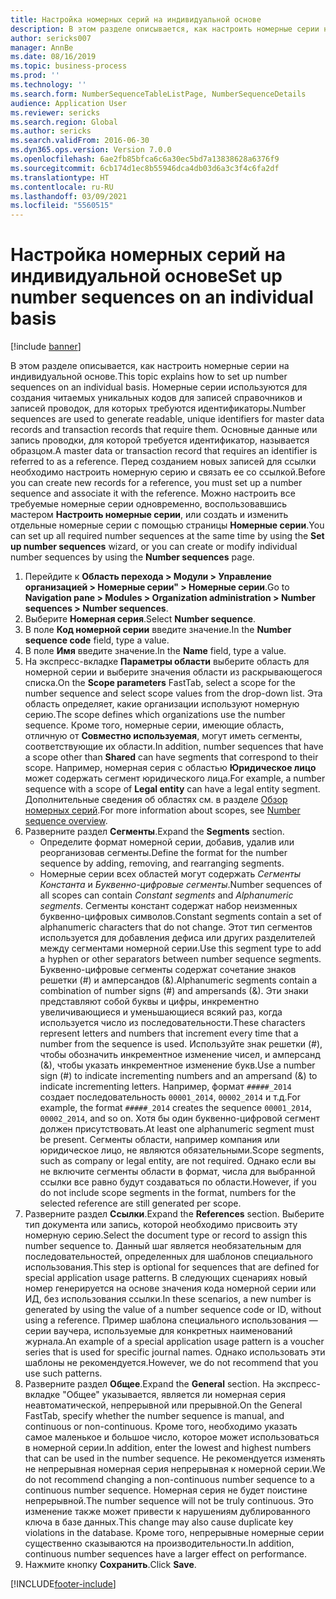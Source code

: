 ```yaml
---
title: Настройка номерных серий на индивидуальной основе
description: В этом разделе описывается, как настроить номерные серии на индивидуальной основе.
author: sericks007
manager: AnnBe
ms.date: 08/16/2019
ms.topic: business-process
ms.prod: ''
ms.technology: ''
ms.search.form: NumberSequenceTableListPage, NumberSequenceDetails
audience: Application User
ms.reviewer: sericks
ms.search.region: Global
ms.author: sericks
ms.search.validFrom: 2016-06-30
ms.dyn365.ops.version: Version 7.0.0
ms.openlocfilehash: 6ae2fb85bfca6c6a30ec5bd7a13838628a6376f9
ms.sourcegitcommit: 6cb174d1ec8b55946dca4db03d6a3c3f4c6fa2df
ms.translationtype: HT
ms.contentlocale: ru-RU
ms.lasthandoff: 03/09/2021
ms.locfileid: "5560515"
---
```

# <a name="set-up-number-sequences-on-an-individual-basis"></a><span data-ttu-id="2bd83-103">Настройка номерных серий на индивидуальной основе</span><span class="sxs-lookup"><span data-stu-id="2bd83-103">Set up number sequences on an individual basis</span></span>

[!include [banner](../../includes/banner.md)]

<span data-ttu-id="2bd83-104">В этом разделе описывается, как настроить номерные серии на индивидуальной основе.</span><span class="sxs-lookup"><span data-stu-id="2bd83-104">This topic explains how to set up number sequences on an individual basis.</span></span> <span data-ttu-id="2bd83-105">Номерные серии используются для создания читаемых уникальных кодов для записей справочников и записей проводок, для которых требуются идентификаторы.</span><span class="sxs-lookup"><span data-stu-id="2bd83-105">Number sequences are used to generate readable, unique identifiers for master data records and transaction records that require them.</span></span> <span data-ttu-id="2bd83-106">Основные данные или запись проводки, для которой требуется идентификатор, называется образцом.</span><span class="sxs-lookup"><span data-stu-id="2bd83-106">A master data or transaction record that requires an identifier is referred to as a reference.</span></span> <span data-ttu-id="2bd83-107">Перед созданием новых записей для ссылки необходимо настроить номерную серию и связать ее со ссылкой.</span><span class="sxs-lookup"><span data-stu-id="2bd83-107">Before you can create new records for a reference, you must set up a number sequence and associate it with the reference.</span></span> <span data-ttu-id="2bd83-108">Можно настроить все требуемые номерные серии одновременно, воспользовавшись мастером **Настроить номерные серии**, или создать и изменить отдельные номерные серии с помощью страницы **Номерные серии**.</span><span class="sxs-lookup"><span data-stu-id="2bd83-108">You can set up all required number sequences at the same time by using the **Set up number sequences** wizard, or you can create or modify individual number sequences by using the **Number sequences** page.</span></span>

1. <span data-ttu-id="2bd83-109">Перейдите к **Область перехода > Модули > Управление организацией > Номерные серии" > Номерные серии**.</span><span class="sxs-lookup"><span data-stu-id="2bd83-109">Go to **Navigation pane > Modules > Organization administration > Number sequences > Number sequences**.</span></span>
2. <span data-ttu-id="2bd83-110">Выберите **Номерная серия**.</span><span class="sxs-lookup"><span data-stu-id="2bd83-110">Select **Number sequence**.</span></span>
3. <span data-ttu-id="2bd83-111">В поле **Код номерной серии** введите значение.</span><span class="sxs-lookup"><span data-stu-id="2bd83-111">In the **Number sequence code** field, type a value.</span></span>
4. <span data-ttu-id="2bd83-112">В поле **Имя** введите значение.</span><span class="sxs-lookup"><span data-stu-id="2bd83-112">In the **Name** field, type a value.</span></span>
5. <span data-ttu-id="2bd83-113">На экспресс-вкладке **Параметры области** выберите область для номерной серии и выберите значения области из раскрывающегося списка.</span><span class="sxs-lookup"><span data-stu-id="2bd83-113">On the **Scope parameters** FastTab, select a scope for the number sequence and select scope values from the drop-down list.</span></span> <span data-ttu-id="2bd83-114">Эта область определяет, какие организации используют номерную серию.</span><span class="sxs-lookup"><span data-stu-id="2bd83-114">The scope defines which organizations use the number sequence.</span></span> <span data-ttu-id="2bd83-115">Кроме того, номерные серии, имеющие область, отличную от **Совместно используемая**, могут иметь сегменты, соответствующие их области.</span><span class="sxs-lookup"><span data-stu-id="2bd83-115">In addition, number sequences that have a scope other than **Shared** can have segments that correspond to their scope.</span></span> <span data-ttu-id="2bd83-116">Например, номерная серия с областью **Юридическое лицо** может содержать сегмент юридического лица.</span><span class="sxs-lookup"><span data-stu-id="2bd83-116">For example, a number sequence with a scope of **Legal entity** can have a legal entity segment.</span></span> <span data-ttu-id="2bd83-117">Дополнительные сведения об областях см. в разделе [Обзор номерных серий](https://docs.microsoft.com/dynamics365/unified-operations/fin-and-ops/organization-administration/number-sequence-overview).</span><span class="sxs-lookup"><span data-stu-id="2bd83-117">For more information about scopes, see [Number sequence overview](https://docs.microsoft.com/dynamics365/unified-operations/fin-and-ops/organization-administration/number-sequence-overview).</span></span> 
6. <span data-ttu-id="2bd83-118">Разверните раздел **Сегменты**.</span><span class="sxs-lookup"><span data-stu-id="2bd83-118">Expand the **Segments** section.</span></span>
    - <span data-ttu-id="2bd83-119">Определите формат номерной серии, добавив, удалив или реорганизовав сегменты.</span><span class="sxs-lookup"><span data-stu-id="2bd83-119">Define the format for the number sequence by adding, removing, and rearranging segments.</span></span>  
    - <span data-ttu-id="2bd83-120">Номерные серии всех областей могут содержать *Сегменты Константа* и *Буквенно-цифровые сегменты*.</span><span class="sxs-lookup"><span data-stu-id="2bd83-120">Number sequences of all scopes can contain *Constant segments* and *Alphanumeric segments*.</span></span> <span data-ttu-id="2bd83-121">Сегменты констант содержат набор неизменных буквенно-цифровых символов.</span><span class="sxs-lookup"><span data-stu-id="2bd83-121">Constant segments contain a set of alphanumeric characters that do not change.</span></span> <span data-ttu-id="2bd83-122">Этот тип сегментов используется для добавления дефиса или других разделителей между сегментами номерной серии.</span><span class="sxs-lookup"><span data-stu-id="2bd83-122">Use this segment type to add a hyphen or other separators between number sequence segments.</span></span> <span data-ttu-id="2bd83-123">Буквенно-цифровые сегменты содержат сочетание знаков решетки (#) и амперсандов (&).</span><span class="sxs-lookup"><span data-stu-id="2bd83-123">Alphanumeric segments contain a combination of number signs (#) and ampersands (&).</span></span> <span data-ttu-id="2bd83-124">Эти знаки представляют собой буквы и цифры, инкрементно увеличивающиеся и уменьшающиеся всякий раз, когда используется число из последовательности.</span><span class="sxs-lookup"><span data-stu-id="2bd83-124">These characters represent letters and numbers that increment every time that a number from the sequence is used.</span></span> <span data-ttu-id="2bd83-125">Используйте знак решетки (#), чтобы обозначить инкрементное изменение чисел, и амперсанд (&), чтобы указать инкрементное изменение букв.</span><span class="sxs-lookup"><span data-stu-id="2bd83-125">Use a number sign (#) to indicate incrementing numbers and an ampersand (&) to indicate incrementing letters.</span></span> <span data-ttu-id="2bd83-126">Например, формат `#####_2014` создает последовательность `00001_2014`, `00002_2014` и т.д.</span><span class="sxs-lookup"><span data-stu-id="2bd83-126">For example, the format `#####_2014` creates the sequence `00001_2014`, `00002_2014`, and so on.</span></span> <span data-ttu-id="2bd83-127">Хотя бы один буквенно-цифровой сегмент должен присутствовать.</span><span class="sxs-lookup"><span data-stu-id="2bd83-127">At least one alphanumeric segment must be present.</span></span> <span data-ttu-id="2bd83-128">Сегменты области, например компания или юридическое лицо, не являются обязательными.</span><span class="sxs-lookup"><span data-stu-id="2bd83-128">Scope segments, such as company or legal entity, are not required.</span></span> <span data-ttu-id="2bd83-129">Однако если вы не включите сегменты области в формат, числа для выбранной ссылки все равно будут создаваться по области.</span><span class="sxs-lookup"><span data-stu-id="2bd83-129">However, if you do not include scope segments in the format, numbers for the selected reference are still generated per scope.</span></span>  
7. <span data-ttu-id="2bd83-130">Разверните раздел **Ссылки**.</span><span class="sxs-lookup"><span data-stu-id="2bd83-130">Expand the **References** section.</span></span> <span data-ttu-id="2bd83-131">Выберите тип документа или запись, которой необходимо присвоить эту номерную серию.</span><span class="sxs-lookup"><span data-stu-id="2bd83-131">Select the document type or record to assign this number sequence to.</span></span> <span data-ttu-id="2bd83-132">Данный шаг является необязательным для последовательностей, определенных для шаблонов специального использования.</span><span class="sxs-lookup"><span data-stu-id="2bd83-132">This step is optional for sequences that are defined for special application usage patterns.</span></span> <span data-ttu-id="2bd83-133">В следующих сценариях новый номер генерируется на основе значения кода номерной серии или ИД, без использования ссылки.</span><span class="sxs-lookup"><span data-stu-id="2bd83-133">In these scenarios, a new number is generated by using the value of a number sequence code or ID, without using a reference.</span></span> <span data-ttu-id="2bd83-134">Пример шаблона специального использования — серии ваучера, используемые для конкретных наименований журнала.</span><span class="sxs-lookup"><span data-stu-id="2bd83-134">An example of a special application usage pattern is a voucher series that is used for specific journal names.</span></span> <span data-ttu-id="2bd83-135">Однако использовать эти шаблоны не рекомендуется.</span><span class="sxs-lookup"><span data-stu-id="2bd83-135">However, we do not recommend that you use such patterns.</span></span>  
8. <span data-ttu-id="2bd83-136">Разверните раздел **Общее**.</span><span class="sxs-lookup"><span data-stu-id="2bd83-136">Expand the **General** section.</span></span> <span data-ttu-id="2bd83-137">На экспресс-вкладке "Общее" указывается, является ли номерная серия неавтоматической, непрерывной или прерывной.</span><span class="sxs-lookup"><span data-stu-id="2bd83-137">On the General FastTab, specify whether the number sequence is manual, and continuous or non-continuous.</span></span> <span data-ttu-id="2bd83-138">Кроме того, необходимо указать самое маленькое и большое число, которое может использоваться в номерной серии.</span><span class="sxs-lookup"><span data-stu-id="2bd83-138">In addition, enter the lowest and highest numbers that can be used in the number sequence.</span></span> <span data-ttu-id="2bd83-139">Не рекомендуется изменять не непрерывная номерная серия непрерывная к номерной серии.</span><span class="sxs-lookup"><span data-stu-id="2bd83-139">We do not recommend changing a non-continuous number sequence to a continuous number sequence.</span></span> <span data-ttu-id="2bd83-140">Номерная серия не будет поистине непрерывной.</span><span class="sxs-lookup"><span data-stu-id="2bd83-140">The number sequence will not be truly continuous.</span></span> <span data-ttu-id="2bd83-141">Это изменение также может привести к нарушениям дублированного ключа в базе данных.</span><span class="sxs-lookup"><span data-stu-id="2bd83-141">This change may also cause duplicate key violations in the database.</span></span> <span data-ttu-id="2bd83-142">Кроме того, непрерывные номерные серии существенно сказываются на производительности.</span><span class="sxs-lookup"><span data-stu-id="2bd83-142">In addition, continuous number sequences have a larger effect on performance.</span></span>   
9. <span data-ttu-id="2bd83-143">Нажмите кнопку **Сохранить**.</span><span class="sxs-lookup"><span data-stu-id="2bd83-143">Click **Save**.</span></span>



[!INCLUDE[footer-include](../../../../includes/footer-banner.md)]